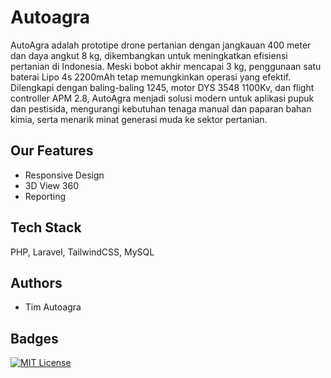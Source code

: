 
# Autoagra 

AutoAgra adalah prototipe drone pertanian dengan jangkauan 400 meter dan daya angkut 8 kg, dikembangkan untuk meningkatkan efisiensi pertanian di Indonesia. Meski bobot akhir mencapai 3 kg, penggunaan satu baterai Lipo 4s 2200mAh tetap memungkinkan operasi yang efektif. Dilengkapi dengan baling-baling 1245, motor DYS 3548 1100Kv, dan flight controller APM 2.8, AutoAgra menjadi solusi modern untuk aplikasi pupuk dan pestisida, mengurangi kebutuhan tenaga manual dan paparan bahan kimia, serta menarik minat generasi muda ke sektor pertanian.


## Our Features

- Responsive Design
- 3D View 360
- Reporting

## Tech Stack

PHP, Laravel, TailwindCSS, MySQL



## Authors

- Tim Autoagra



## Badges


[![MIT License](https://img.shields.io/badge/License-MIT-green.svg)](https://choosealicense.com/licenses/mit/)
